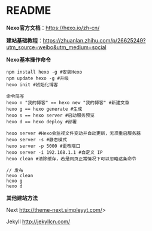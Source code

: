 # README

**Nexo官方文档**：<https://hexo.io/zh-cn/>

**建站基础教程**：<https://zhuanlan.zhihu.com/p/26625249?utm_source=weibo&utm_medium=social>

**Nexo基本操作命令**

```shell
npm install hexo -g #安装Hexo
npm update hexo -g #升级 
hexo init #初始化博客

命令简写
hexo n "我的博客" == hexo new "我的博客" #新建文章
hexo g == hexo generate #生成
hexo s == hexo server #启动服务预览
hexo d == hexo deploy #部署

hexo server #Hexo会监视文件变动并自动更新，无须重启服务器
hexo server -s #静态模式
hexo server -p 5000 #更改端口
hexo server -i 192.168.1.1 #自定义 IP
hexo clean #清除缓存，若是网页正常情况下可以忽略这条命令
```

```
// 发布
hexo clean 
hexo g 
hexo d
```

**其他建站方法**

Next        <http://theme-next.simpleyyt.com/>>

Jekyll      <http://jekyllcn.com/>

